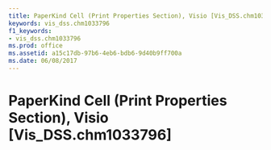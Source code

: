 ```yaml
---
title: PaperKind Cell (Print Properties Section), Visio [Vis_DSS.chm1033796]
keywords: vis_dss.chm1033796
f1_keywords:
- vis_dss.chm1033796
ms.prod: office
ms.assetid: a15c17db-97b6-4eb6-bdb6-9d40b9ff700a
ms.date: 06/08/2017
---
```



# PaperKind Cell (Print Properties Section), Visio [Vis_DSS.chm1033796]

